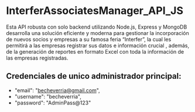 # InterferAssociatesManager_API_JS
Esta API robusta con solo backend utilizando Node.js, Express y MongoDB desarrolla una solución eficiente y moderna para gestionar la incorporación de
nuevos socios y empresas a su famosa feria “Interfer”, la cual les permitirá a las empresas registrar sus datos e información crucial , además, de la generación de reportes en formato Excel con toda la información de las empresas registradas.

## Credenciales de unico administrador principal:
* "email": "becheverria@gmail.com",
* "username": "becheverria",
* "password": "AdminPass@123"
